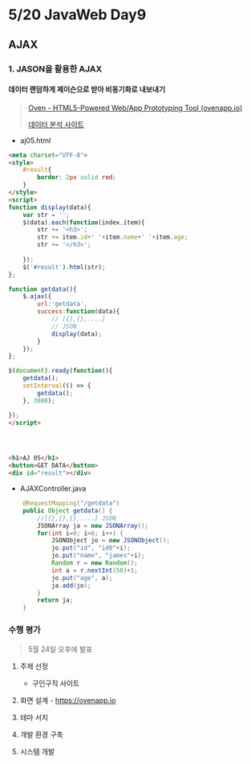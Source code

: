 # 5/20 JavaWeb Day9

## AJAX

### 1. JASON을 활용한 AJAX

#### 데이터 랜덤하게 제이슨으로 받아 비동기화로 내보내기

> [Oven - HTML5-Powered Web/App Prototyping Tool (ovenapp.io)](https://ovenapp.io/)
>
> [데이터 분석 사이트](https://www.highcharts.com/)

- aj05.html

```html
<meta charset="UTF-8">
<style>
	#result{
		border: 2px solid red;
	}
</style>
<script>
function display(data){
	var str = '';
	$(data).each(function(index,item){
		str += '<h3>';
		str += item.id+' '+item.name+' '+item.age;
		str += '</h3>';
		
	});
	$('#result').html(str);
};

function getdata(){
	$.ajax({
		url:'getdata',
		success:function(data){
			// [{},{},....]
			// JSON
			display(data);
		}
	});
};

$(document).ready(function(){
	getdata();
	setInterval(() => {
		getdata();		
	}, 3000);	

});
</script>




<h1>AJ 05</h1>
<button>GET DATA</button>
<div id="result"></div>
```

- AJAXController.java

```java
	@RequestMapping("/getdata")
	public Object getdata() {
		//[{},{},{},....] JSON
		JSONArray ja = new JSONArray();
		for(int i=0; i<6; i++) {
			JSONObject jo = new JSONObject();
			jo.put("id", "id0"+i);
			jo.put("name", "james"+i);
			Random r = new Random();
			int a = r.nextInt(50)+1;
			jo.put("age", a);
			ja.add(jo);
		}
		return ja;
	}
```

### 수행 평가 

> 5월 24일 오후에 발표

1. 주제 선정
   - 구인구직 사이트

2. 화면 설계 - https://ovenapp.io
3. 테마 서치
4. 개발 환경 구축
5. 시스템 개발